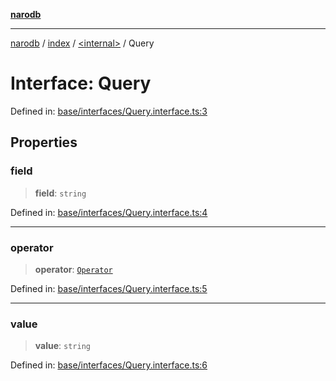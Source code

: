 [**narodb**](../../../README.md)

***

[narodb](../../../README.md) / [index](../../README.md) / [\<internal\>](../README.md) / Query

# Interface: Query

Defined in: [base/interfaces/Query.interface.ts:3](https://github.com/bryanlundberg/NaroDB/blob/52f9f594188cb90bbec73d09caa3bb35c5da0d8b/src/base/interfaces/Query.interface.ts#L3)

## Properties

### field

> **field**: `string`

Defined in: [base/interfaces/Query.interface.ts:4](https://github.com/bryanlundberg/NaroDB/blob/52f9f594188cb90bbec73d09caa3bb35c5da0d8b/src/base/interfaces/Query.interface.ts#L4)

***

### operator

> **operator**: [`Operator`](../type-aliases/Operator.md)

Defined in: [base/interfaces/Query.interface.ts:5](https://github.com/bryanlundberg/NaroDB/blob/52f9f594188cb90bbec73d09caa3bb35c5da0d8b/src/base/interfaces/Query.interface.ts#L5)

***

### value

> **value**: `string`

Defined in: [base/interfaces/Query.interface.ts:6](https://github.com/bryanlundberg/NaroDB/blob/52f9f594188cb90bbec73d09caa3bb35c5da0d8b/src/base/interfaces/Query.interface.ts#L6)
